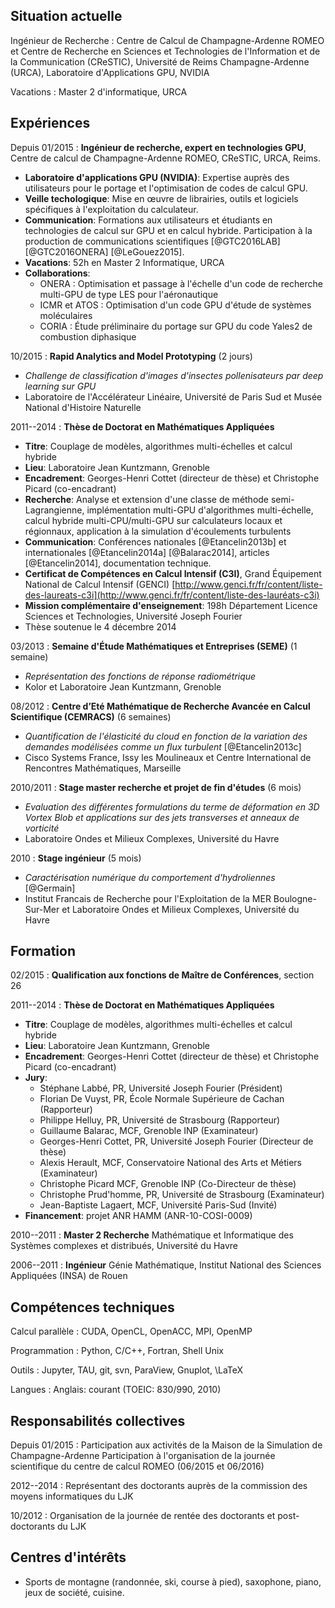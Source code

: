 <div class="cv">


## Situation actuelle

Ingénieur de Recherche
:    Centre de Calcul de Champagne-Ardenne ROMEO et Centre de Recherche en Sciences et Technologies de l'Information et de la Communication (CReSTIC), Université de Reims Champagne-Ardenne (URCA), Laboratoire d'Applications GPU, NVIDIA

Vacations
:    Master 2 d'informatique, URCA

## Expériences

Depuis 01/2015
:    **Ingénieur de recherche, expert en technologies GPU**, Centre de calcul de Champagne-Ardenne ROMEO, CReSTIC, URCA, Reims.

* **Laboratoire d'applications GPU (NVIDIA)**: Expertise auprès des utilisateurs pour le portage et l'optimisation de codes de calcul GPU.
* **Veille techologique**: Mise en œuvre de librairies, outils et logiciels spécifiques à l'exploitation du calculateur.
* **Communication**: Formations aux utilisateurs et étudiants en technologies de calcul sur GPU et en calcul hybride. Participation à la production de communications scientifiques [@GTC2016LAB] [@GTC2016ONERA] [@LeGouez2015].
* **Vacations**: 52h en Master 2 Informatique, URCA
* **Collaborations**:
    * ONERA : Optimisation et passage à l'échelle d'un code de recherche multi-GPU de type LES pour l'aéronautique
    * ICMR et ATOS : Optimisation d'un code GPU d'étude de systèmes moléculaires
    * CORIA : Étude préliminaire du portage sur GPU du code Yales2 de combustion diphasique

10/2015
:     **Rapid Analytics and Model Prototyping** (2 jours)

* *Challenge de classification d'images d'insectes pollenisateurs par deep learning sur GPU*
* Laboratoire de l'Accélérateur Linéaire, Université de Paris Sud et Musée National d'Histoire Naturelle

2011--2014
:    **Thèse de Doctorat en Mathématiques Appliquées**

* **Titre**: Couplage de modèles, algorithmes multi-échelles et calcul hybride
* **Lieu**: Laboratoire Jean Kuntzmann, Grenoble
* **Encadrement**: Georges-Henri Cottet (directeur de thèse) et Christophe Picard (co-encadrant)
* **Recherche**: Analyse et extension d'une classe de méthode semi-Lagrangienne, implémentation multi-GPU d'algorithmes multi-échelle, calcul hybride multi-CPU/multi-GPU sur calculateurs locaux et régionnaux, application à la simulation d'écoulements turbulents
* **Communication**: Conférences nationales [@Etancelin2013b] et internationales [@Etancelin2014a] [@Balarac2014], articles [@Etancelin2014], documentation technique.
* **Certificat de Compétences en Calcul Intensif (C3I)**, Grand Équipement National de Calcul Intensif (GENCI) [http://www.genci.fr/fr/content/liste-des-laureats-c3i](http://www.genci.fr/fr/content/liste-des-lauréats-c3i)
* **Mission complémentaire d'enseignement**: 198h Département Licence Sciences et Technologies, Université Joseph Fourier
* Thèse soutenue le 4 décembre 2014

03/2013
:     **Semaine d'Étude Mathématiques et Entreprises (SEME)** (1 semaine)

* *Représentation des fonctions de réponse radiométrique*
* Kolor et Laboratoire Jean Kuntzmann, Grenoble

08/2012
:     **Centre d’Eté Mathématique de Recherche Avancée en Calcul Scientifique (CEMRACS)** (6 semaines)

* *Quantification de l'élasticité du cloud en fonction de la variation des demandes modélisées comme un flux  turbulent* [@Etancelin2013c]
* Cisco Systems France, Issy les Moulineaux et Centre International de Rencontres Mathématiques, Marseille

2010/2011
:     **Stage master recherche et projet de fin d'études** (6 mois)

* *Evaluation des différentes formulations du terme de déformation en 3D Vortex Blob et applications sur des jets transverses et anneaux de vorticité*
* Laboratoire Ondes et Milieux Complexes, Université du Havre

2010
:     **Stage ingénieur** (5 mois)

* *Caractérisation numérique du comportement d'hydroliennes* [@Germain]
* Institut Francais de Recherche pour l'Exploitation de la MER Boulogne-Sur-Mer et Laboratoire Ondes et Milieux Complexes, Université du Havre

## Formation

02/2015
:    **Qualification aux fonctions de Maître de Conférences**, section 26

2011--2014
:    **Thèse de Doctorat en Mathématiques Appliquées**

* **Titre**: Couplage de modèles, algorithmes multi-échelles et calcul hybride
* **Lieu**: Laboratoire Jean Kuntzmann, Grenoble
* **Encadrement**: Georges-Henri Cottet (directeur de thèse) et Christophe Picard (co-encadrant)
* **Jury**:
    * Stéphane Labbé, PR, Université Joseph Fourier (Président)
    * Florian De Vuyst, PR, École Normale Supérieure de Cachan (Rapporteur)
    * Philippe Helluy, PR, Université de Strasbourg (Rapporteur)
    * Guillaume Balarac, MCF, Grenoble INP (Examinateur)
    * Georges-Henri Cottet, PR, Université Joseph Fourier (Directeur de thèse)
    * Alexis Herault, MCF, Conservatoire National des Arts et Métiers (Examinateur)
    * Christophe Picard MCF, Grenoble INP (Co-Directeur de thèse)
    * Christophe Prud'homme, PR, Université de Strasbourg (Examinateur)
    * Jean-Baptiste Lagaert, MCF, Université Paris-Sud (Invité)
* **Financement**: projet ANR HAMM (ANR-10-COSI-0009)

2010--2011
:    **Master 2 Recherche** Mathématique et Informatique des Systèmes complexes et distribués, Université du Havre

2006--2011
:    **Ingénieur** Génie Mathématique, Institut National des Sciences Appliquées (INSA) de Rouen



## Compétences techniques

Calcul parallèle
:    CUDA, OpenCL, OpenACC, MPI, OpenMP

Programmation
:    Python, C/C++, Fortran, Shell Unix

Outils
:    Jupyter, TAU, git, svn, ParaView, Gnuplot, \LaTeX

Langues
:    Anglais: courant (TOEIC: 830/990, 2010)

## Responsabilités collectives

Depuis 01/2015
:     Participation aux activités de la Maison de la Simulation de
  Champagne-Ardenne Participation à l'organisation de la journée scientifique du centre de
  calcul ROMEO (06/2015 et 06/2016)

2012--2014
:     Représentant des doctorants auprès de la commission des moyens informatiques du LJK

10/2012
:     Organisation de la journée de rentée des doctorants et post-doctorants du LJK


## Centres d'intérêts
* Sports de montagne (randonnée, ski, course à pied), saxophone, piano, jeux de société, cuisine.



</div>
